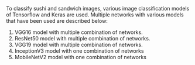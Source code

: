 To classify sushi and sandwich images, various image classification models of Tensorflow and Keras are used. Multiple networks with various models that have been used are described below: 
1.	VGG16 model with multiple combination of networks. 
2.	ResNet50 model with multiple combination of networks. 
3.	VGG19 model with multiple combination of networks. 
4.	InceptionV3 model with one combination of networks
5.	MobileNetV2 model with one combination of networks 

